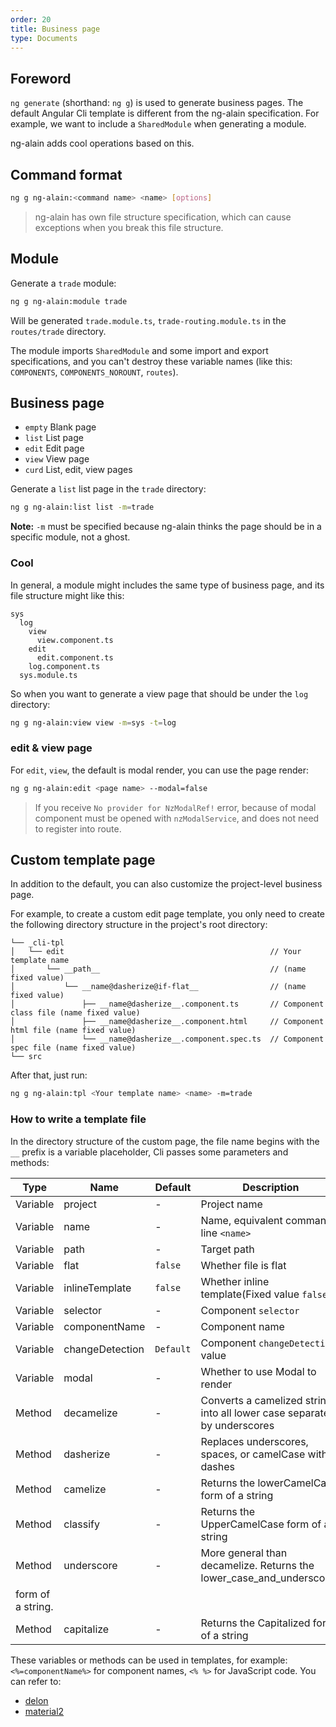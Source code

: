 ```yaml
---
order: 20
title: Business page
type: Documents
---
```


## Foreword

`ng generate` (shorthand: `ng g`) is used to generate business pages. The default Angular Cli template is different from the ng-alain specification. For example, we want to include a `SharedModule` when generating a module.

ng-alain adds cool operations based on this.

## Command format

```bash
ng g ng-alain:<command name> <name> [options]
```

> ng-alain has own file structure specification, which can cause exceptions when you break this file structure.

## Module

Generate a `trade` module:

```bash
ng g ng-alain:module trade
```

Will be generated `trade.module.ts`, `trade-routing.module.ts` in the `routes/trade` directory.

The module imports `SharedModule` and some import and export specifications, and you can't destroy these variable names (like this: `COMPONENTS`, `COMPONENTS_NOROUNT`, `routes`).

## Business page

- `empty` Blank page
- `list` List page
- `edit` Edit page
- `view` View page
- `curd` List, edit, view pages

Generate a `list` list page in the `trade` directory:

```bash
ng g ng-alain:list list -m=trade
```

**Note:** `-m` must be specified because ng-alain thinks the page should be in a specific module, not a ghost.


### Cool

In general, a module might includes the same type of business page, and its file structure might like this:

```
sys
  log
    view
      view.component.ts
    edit
      edit.component.ts
    log.component.ts
  sys.module.ts
```

So when you want to generate a view page that should be under the `log` directory:

```bash
ng g ng-alain:view view -m=sys -t=log
```

### edit & view page

For `edit`, `view`, the default is modal render, you can use the page render:

```bash
ng g ng-alain:edit <page name> --modal=false
```

> If you receive `No provider for NzModalRef!` error, because of modal component must be opened with `nzModalService`, and does not need to register into route.

## Custom template page

In addition to the default, you can also customize the project-level business page.

For example, to create a custom edit page template, you only need to create the following directory structure in the project's root directory:

```
└── _cli-tpl
│   └── edit                                              // Your template name
│       └── __path__                                      // (name fixed value)
│           └── __name@dasherize@if-flat__                // (name fixed value)
│               ├── __name@dasherize__.component.ts       // Component class file (name fixed value)
│               ├── __name@dasherize__.component.html     // Component html file (name fixed value)
│               └── __name@dasherize__.component.spec.ts  // Component spec file (name fixed value)
└── src
```

After that, just run:

```bash
ng g ng-alain:tpl <Your template name> <name> -m=trade
```

### How to write a template file

In the directory structure of the custom page, the file name begins with the `__` prefix is a variable placeholder, Cli passes some parameters and methods:

| Type     | Name            | Default   | Description                                  |
| -------- | --------------- | --------- | -------------------------------------------- |
| Variable | project         | -         | Project name                                 |
| Variable | name            | -         | Name, equivalent command line `<name>`       |
| Variable | path            | -         | Target path                                  |
| Variable | flat            | `false`   | Whether file is flat                         |
| Variable | inlineTemplate  | `false`   | Whether inline template(Fixed value `false`) |
| Variable | selector        | -         | Component `selector`                         |
| Variable | componentName   | -         | Component name                               |
| Variable | changeDetection | `Default` | Component `changeDetection` value            |
| Variable | modal           | -         | Whether to use Modal to render               |
| Method   | decamelize      | -         | Converts a camelized string into all lower case separated by underscores     |
| Method   | dasherize       | -         | Replaces underscores, spaces, or camelCase with dashes                   |
| Method   | camelize        | -         | Returns the lowerCamelCase form of a string                 |
| Method   | classify        | -         | Returns the UpperCamelCase form of a string                 |
| Method   | underscore      | -         | More general than decamelize. Returns the lower_case_and_underscored
 form of a string.     |
| Method   | capitalize      | -         | Returns the Capitalized form of a string                         |

These variables or methods can be used in templates, for example: `<%=componentName%>` for component names, `<% %>` for JavaScript code. You can refer to:

- [delon](https://github.com/ng-alain/delon/blob/master/packages/schematics/edit/files/__path__/__name%40dasherize%40if-flat__/__name%40dasherize__.component.html)
- [material2](https://github.com/angular/material2/blob/master/src/lib/schematics/dashboard/files/__path__/__name%40dasherize%40if-flat__/__name%40dasherize__.component.html)
